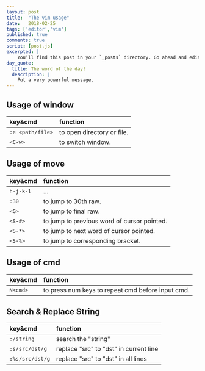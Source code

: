 ```yaml
---
layout: post
title:  "The vim usage"
date:   2018-02-25
tags: ['editor','vim']
published: true
comments: true
script: [post.js]
excerpted: |
    You’ll find this post in your `_posts` directory. Go ahead and edit it and re-build the site ...
day_quote:
  title: The word of the day!
  description: |
    Put a very powerful message.
---
```



## Usage of window

|key&cmd|function|
|:--|:--|
|`:e <path/file>`| to  open directory or file.|
|`<C-w>` | to switch window.|

## Usage of move

|key&cmd|function|
|:--|:--|
|`h-j-k-l`|  ... |
|`:30` | to jump to 30th raw.|
|`<G>` | to jump to final raw.|
|`<S-#>` | to jump to previous word of cursor pointed.| 
|`<S-*>` | to jump to next word of cursor pointed.|
|`<S-%>` | to jump to corresponding bracket.|

## Usage of cmd

|key&cmd|function|
|:--|:--|
|`N<cmd>` | to press num keys to repeat cmd before input cmd.|

## Search & Replace String

|key&cmd|function|
|:--|:--|
|`:/string` | search the "string"|
|`:s/src/dst/g` | replace "src" to "dst" in current line|
|`:%s/src/dst/g` | replace "src" to "dst" in all lines|


